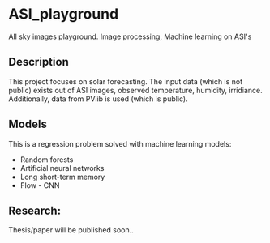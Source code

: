 # ASI_playground

All sky images playground. Image processing, Machine learning on ASI's

## Description
This project focuses on solar forecasting. The input data (which is not public) exists out of ASI images, observed temperature, humidity, irridiance. Additionally, data from PVlib is used (which is public).

## Models
This is a regression problem solved with machine learning models:

- Random forests
- Artificial neural networks
- Long short-term memory
- Flow - CNN

## Research:

Thesis/paper will be published soon..